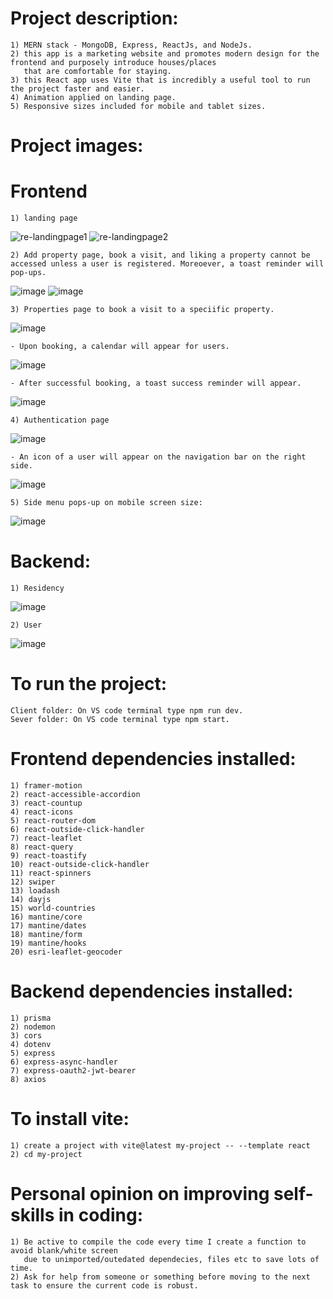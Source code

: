 #   Project description:
    1) MERN stack - MongoDB, Express, ReactJs, and NodeJs.
    2) this app is a marketing website and promotes modern design for the frontend and purposely introduce houses/places
       that are comfortable for staying.
    3) this React app uses Vite that is incredibly a useful tool to run the project faster and easier.
    4) Animation applied on landing page.
    5) Responsive sizes included for mobile and tablet sizes.

#   Project images:

#   Frontend
    1) landing page
![re-landingpage1](https://github.com/kevinandris/MERN_Real_Estate_App/assets/102328858/7e81df06-b7a1-4321-9f83-622f9332be56)
![re-landingpage2](https://github.com/kevinandris/MERN_Real_Estate_App/assets/102328858/debe7c12-786f-434b-a418-3d9577bc105a)

    2) Add property page, book a visit, and liking a property cannot be accessed unless a user is registered. Moreoever, a toast reminder will pop-ups.
![image](https://github.com/kevinandris/MERN_Real_Estate_App/assets/102328858/08226950-72c7-4af8-a4a4-db1866839b11)
![image](https://github.com/kevinandris/MERN_Real_Estate_App/assets/102328858/db001435-a17f-4aaa-bc04-314f2ad9cb56)

    3) Properties page to book a visit to a speciific property.
![image](https://github.com/kevinandris/MERN_Real_Estate_App/assets/102328858/762df3d9-4a3d-481c-9889-ab2e58b3c0fa)

    - Upon booking, a calendar will appear for users.
![image](https://github.com/kevinandris/MERN_Real_Estate_App/assets/102328858/807f7f62-edbe-4cbe-ba73-f694043904f7)

    - After successful booking, a toast success reminder will appear.
![image](https://github.com/kevinandris/MERN_Real_Estate_App/assets/102328858/d011af78-3b19-413a-bbd9-02008b5ab12e)

    4) Authentication page
![image](https://github.com/kevinandris/MERN_Real_Estate_App/assets/102328858/b5b97e6b-6bea-4b44-8f30-6901c71cf069)

    - An icon of a user will appear on the navigation bar on the right side.
![image](https://github.com/kevinandris/MERN_Real_Estate_App/assets/102328858/9e33e07f-7ebc-4e20-8474-b4d0230b9307)

    5) Side menu pops-up on mobile screen size:
![image](https://github.com/kevinandris/MERN_Real_Estate_App/assets/102328858/859be793-c806-4d3c-bbbf-bf50878d8ce2)

#   Backend:
    1) Residency
![image](https://github.com/kevinandris/MERN_Real_Estate_App/assets/102328858/c99026db-b631-4724-b5a8-b388eea1aa6b)

    2) User
![image](https://github.com/kevinandris/MERN_Real_Estate_App/assets/102328858/f0bfe944-23f3-4b38-8ce9-11f0a5d4ad1a)


#   To run the project:
    Client folder: On VS code terminal type npm run dev.
    Sever folder: On VS code terminal type npm start.

#   Frontend dependencies installed:
    1) framer-motion
    2) react-accessible-accordion
    3) react-countup
    4) react-icons
    5) react-router-dom
    6) react-outside-click-handler
    7) react-leaflet
    8) react-query
    9) react-toastify
    10) react-outside-click-handler
    11) react-spinners
    12) swiper
    13) loadash
    14) dayjs
    15) world-countries
    16) mantine/core
    17) mantine/dates
    18) mantine/form
    19) mantine/hooks
    20) esri-leaflet-geocoder

#   Backend dependencies installed:
    1) prisma
    2) nodemon
    3) cors
    4) dotenv
    5) express
    6) express-async-handler
    7) express-oauth2-jwt-bearer
    8) axios

#   To install vite:
    1) create a project with vite@latest my-project -- --template react
    2) cd my-project

#   Personal opinion on improving self-skills in coding:
    1) Be active to compile the code every time I create a function to avoid blank/white screen
       due to unimported/outedated dependecies, files etc to save lots of time.
    2) Ask for help from someone or something before moving to the next task to ensure the current code is robust.
